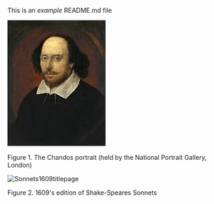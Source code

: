 
This is an *example* README.md file

![220px-Shakespeare](figures/220px-Shakespeare.webp)

Figure 1. The Chandos portrait (held by the National Portrait Gallery, London)

![Sonnets1609titlepage](figures/[Sonnets1609titlepage].jpg)

Figure 2. 1609's edition of Shake-Speares Sonnets